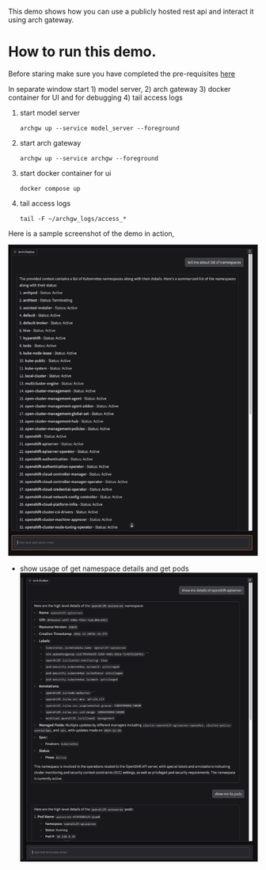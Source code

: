 This demo shows how you can use a publicly hosted rest api and interact it using arch gateway.

# How to run this demo.

Before staring make sure you have completed the pre-requisites [here](https://github.com/katanemo/archgw?tab=readme-ov-file#prerequisites)

In separate window start 1) model server, 2) arch gateway 3) docker container for UI and for debugging 4) tail access logs

1. start model server
   ```
   archgw up --service model_server --foreground
   ```

1. start arch gateway
   ```
   archgw up --service archgw --foreground
   ```

1. start docker container for ui
   ```
   docker compose up
   ```
1. tail access logs
   ```
   tail -F ~/archgw_logs/access_*
   ```

Here is a sample screenshot of the demo in action,

![screenshot](image2.png)
- show usage of get namespace details and get pods
![Demo Screenshot](image.png)
